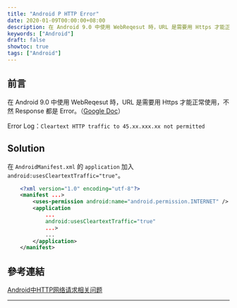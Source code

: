 ```yaml
---
title: "Android P HTTP Error"
date: 2020-01-09T00:00:00+08:00
description: 在 Android 9.0 中使用 WebReqesut 時，URL 是需要用 Https 才能正常使用，不然 Response 都是 Error。
keywords: ["Android"]
draft: false
showtoc: true
tags: ["Android"]
---
```


## 前言

在 Android 9.0 中使用 WebReqesut 時，URL 是需要用 Https 才能正常使用，不然 Response 都是 Error。（[Google Doc](https://developer.android.com/about/versions/pie/android-9.0-changes-28?hl=zh-cn#apache-p)）

Error Log：`Cleartext HTTP traffic to 45.xx.xxx.xx not permitted`

## Solution

在 `AndroidManifest.xml` 的 `application` 加入 `android:usesCleartextTraffic="true"`。

```xml
    <?xml version="1.0" encoding="utf-8"?>
    <manifest ...>
        <uses-permission android:name="android.permission.INTERNET" />
        <application
            ...
            android:usesCleartextTraffic="true"
            ...>
            ...
        </application>
    </manifest>
```

## 參考連結

[Android中HTTP网络请求相关问题](https://michaelyb.top/2018/08/Android-HTTP/)

______________________________________________________________________
